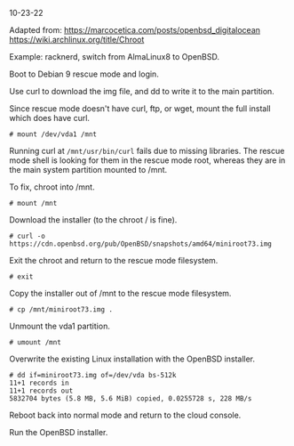 10-23-22 

Adapted from:
<https://marcocetica.com/posts/openbsd_digitalocean>
<https://wiki.archlinux.org/title/Chroot>

Example: racknerd, switch from AlmaLinux8 to OpenBSD.

Boot to Debian 9 rescue mode and login.

Use curl to download the img file, and dd to write it to the main
partition.

Since rescue mode doesn't have curl, ftp, or wget, mount the full
install which does have curl.

```
# mount /dev/vda1 /mnt
```

Running curl at `/mnt/usr/bin/curl` fails due to missing libraries. The
rescue mode shell is looking for them in the rescue mode root, whereas
they are in the main system partition mounted to /mnt.

To fix, chroot into /mnt.

```
# mount /mnt
```

Download the installer (to the chroot / is fine).

```
# curl -o https://cdn.openbsd.org/pub/OpenBSD/snapshots/amd64/miniroot73.img
```

Exit the chroot and return to the rescue mode filesystem.

```
# exit
```

Copy the installer out of /mnt to the rescue mode filesystem.

```
# cp /mnt/miniroot73.img .
```

Unmount the vda1 partition.

```
# umount /mnt
```

Overwrite the existing Linux installation with the OpenBSD installer.

```
# dd if=miniroot73.img of=/dev/vda bs-512k
11+1 records in
11+1 records out
5832704 bytes (5.8 MB, 5.6 MiB) copied, 0.0255728 s, 228 MB/s
```

Reboot back into normal mode and return to the cloud console.

Run the OpenBSD installer.

